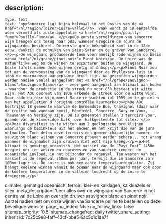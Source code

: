 description:
  -
    type: text
    text: '<p>Sancerre ligt bijna helemaal in het Oosten van de <a href="/nl/region/loire">Loire-vallei</a>. Vaak wordt ze in eenzelfde adem vermeld als zusterappelatie <a href="/nl/region/pouilly-fume">Pouilly-Fume</a>. </p><p>De eerste vermeldingen van sancerre wijn brengen ons terug naar 582, wanneer Grégoire de Tours de wijngaarden beschreef. De eerste grote bekendheid komt in de 12de eeuw, dankzij de monniken van Saint-Satur en de graven van Sancerre. </p><p>De wijngaard produceerde toen voornamelijk rode wijnen op basis van<a href="/nl/grape/pinot-noir"> Pinot Noir</a>. De Loire was de natuurlijke weg om de wijnen te exporteren buiten de wijngaard. De beste tafels namen deze wijnen gretig af.&nbsp;</p><p>Pinot Noir zou tot aan de verwoesting van de wijngaard door de Phylloxera-luis in 1886 de voornaamste aangeplante druif zijn. De getroffen wijngaarden werden nadien veelal aangeplant met <a href="/nl/grape/sauvignon-blanc">Sauvignon-Blanc</a> – zeer goed aangepast aan klimaat aan bodem – waardoor de productie in de streek nu voor 85% bestaat uit witte wijn. Het AOC decreet van 1936 erkende de streek voor de witte wijn. Voor rode en rosé wijn moest Sancerre wachten tot 1959 om te genieten van het appellation d''origine contrôlée keurmerk</p><p>De AOC bestrijkt 18 gemeente waarvan de beroemdste Bué, Chavignol (daar waar de crottin ook vandaan komt), Ménétréol, Sancerre, Sury-en-Vaux, Thauvenay en Verdigny zijn. De 18 gemeenten stellen 3 terroirs voor, gaande van de kimmeridge kalk, over kalkgesteente tot silex. </p><p>Deze diversiteit is te wijten aan 2 geologische breuklijnen waarlangs de bezinksels uit het eoceen en het krijt die van de jura ontmoeten. Toch delen deze terroirs een gemeenschappelijke noemer: de sauvignon blanc wijnen van Sancerre proeven eerder scherp... tot wrang wanneer de wijnmaker zijn druiven niet echt rijp kreeg.</p><p>Het klimaat is gematigd oceanisch. Het massief van de “Pays Fort” (450m hoogte) net ten westen en noordwesten van Sancerre tempert de oceanische invloed, in het bijzonder de regenval. Ten westen van het massief is de regenval 750mm per jaar, terwijl die in Sancerre zo’n 100mm lager is. De Loire is ook een echte temperatuurregulator. Zij brengt koelere winden vanuit de oceaan naar de wijngaard maar ook door de koelere temperaturen in de valleien loodrecht op de Loire te draineren.</p>'
climate: 'gematigd oceanisch'
terroir: 'klei- en kalklagen, kalkkiezels en silex'
meta_description: 'Leer alles over de wijngaard van Sancerre in het centre val de Loire en over zijn druiven sauvignon blanc en pinot noir. Aarzel nadien niet om onze wijnen van Sancerre online te bestellen op deze beveiligde website'
page_no_index: false
no_follow_links: false
sitemap_priority: '0.5'
sitemap_changefreq: daily
twitter_share_setting: inherit
id: 7c25c9e8-faff-43cf-bbe5-9ac5c1c1ae7f
